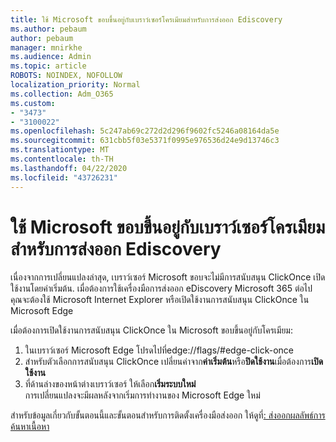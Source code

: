 ```yaml
---
title: ใช้ Microsoft ขอบขึ้นอยู่กับเบราว์เซอร์โครเมียมสําหรับการส่งออก Ediscovery
ms.author: pebaum
author: pebaum
manager: mnirkhe
ms.audience: Admin
ms.topic: article
ROBOTS: NOINDEX, NOFOLLOW
localization_priority: Normal
ms.collection: Adm_O365
ms.custom:
- "3473"
- "3100022"
ms.openlocfilehash: 5c247ab69c272d2d296f9602fc5246a08164da5e
ms.sourcegitcommit: 631cbb5f03e5371f0995e976536d24e9d13746c3
ms.translationtype: MT
ms.contentlocale: th-TH
ms.lasthandoff: 04/22/2020
ms.locfileid: "43726231"
---
```

# <a name="using-microsoft-edge-based-on-chromium-browsers-for-ediscovery-export"></a>ใช้ Microsoft ขอบขึ้นอยู่กับเบราว์เซอร์โครเมียมสําหรับการส่งออก Ediscovery

เนื่องจากการเปลี่ยนแปลงล่าสุด, เบราว์เซอร์ Microsoft ขอบจะไม่มีการสนับสนุน ClickOnce เปิดใช้งานโดยค่าเริ่มต้น. เมื่อต้องการใช้เครื่องมือการส่งออก eDiscovery Microsoft 365 ต่อไป คุณจะต้องใช้ Microsoft Internet Explorer หรือเปิดใช้งานการสนับสนุน ClickOnce ใน Microsoft Edge 

เมื่อต้องการเปิดใช้งานการสนับสนุน ClickOnce ใน Microsoft ขอบขึ้นอยู่กับโครเมียม: 
1. ในเบราว์เซอร์ Microsoft Edge โปรดไปที่edge://flags/#edge-click-once
2. สําหรับตัวเลือกการสนับสนุน ClickOnce เปลี่ยนค่าจาก**ค่าเริ่มต้น**หรือ**ปิดใช้งาน**เมื่อต้องการ**เปิดใช้งาน** 
3. ที่ด้านล่างของหน้าต่างเบราว์เซอร์ ให้เลือก**เริ่มระบบใหม่** <br>
 การเปลี่ยนแปลงจะมีผลหลังจากเริ่มการทํางานของ Microsoft Edge ใหม่ 

สําหรับข้อมูลเกี่ยวกับขั้นตอนนี้และขั้นตอนสําหรับการติดตั้งเครื่องมือส่งออก ให้ดูที่[: ส่งออกผลลัพธ์การค้นหาเนื้อหา](https://docs.microsoft.com/microsoft-365/compliance/export-search-results)